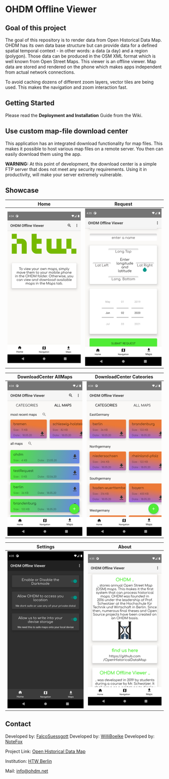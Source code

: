 # OHDM Offline Viewer

## Goal of this project
The goal of this repository is to render data from Open Historical Data Map. OHDM has its own data base structure but can provide data for a defined spatial temporal context - in other words: a data (a day) and a region (polygon). Those data can be produced in the OSM XML format which is well known from Open Street Maps. This viewer is an offline viewer. Map data are stored and rendered on the phone which makes apps independent from actual network connections.

To avoid caching dozens of different zoom layers, vector tiles are being used. This makes the navigation and zoom interaction fast.

## Getting Started

Please read the **Deployment and Installation** Guide from the Wiki.

## Use custom map-file download center
This application has an integrated download functionality for map files. 
This makes it possible to host various map files on a remote server. 
You then can easily download them using the app. 

**WARNING:** At this point of development, the download center is a simple FTP server that does not meet any security requirements.
Using it in productivity, will make your server extremely vulnerable.

## Showcase

Home                                               |  Request
:-----------------------------------:|:---------------------------------------:
![HOME](screenshots/home.png )       | ![REQUEST](screenshots/request.png)

DownloadCenter AllMaps               |  DownloadCenter Cateories
:-----------------------------------:|:---------------------------------------:
![HOME](screenshots/download1.png)   | ![DOWNLOAD](screenshots/download2.png)

Settings                             |  About
:-----------------------------------:|:---------------------------------------:
![HOME](screenshots/settings.png)    | ![DOWNLOAD](screenshots/about.png)


## Contact
Developed by: [FalcoSuessgott](https://github.com/FalcoSuessgott)
Developed by: [WilliBoelke](https://github.com/WilliBoelke)
Developed by: [NoteFox](https://github.com/NoteFox)

Project Link: [Open Historical Data Map](https://github.com/OpenHistoricalDataMap)

Institution: [HTW Berlin](https://www.htw-berlin.de/)

Mail: [info@ohdm.net](info@ohdm.net)
 
